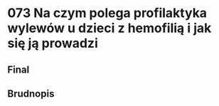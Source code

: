 # 073 Na czym polega profilaktyka wylewów u dzieci z hemofilią i jak się ją prowadzi

## Final

## Brudnopis


